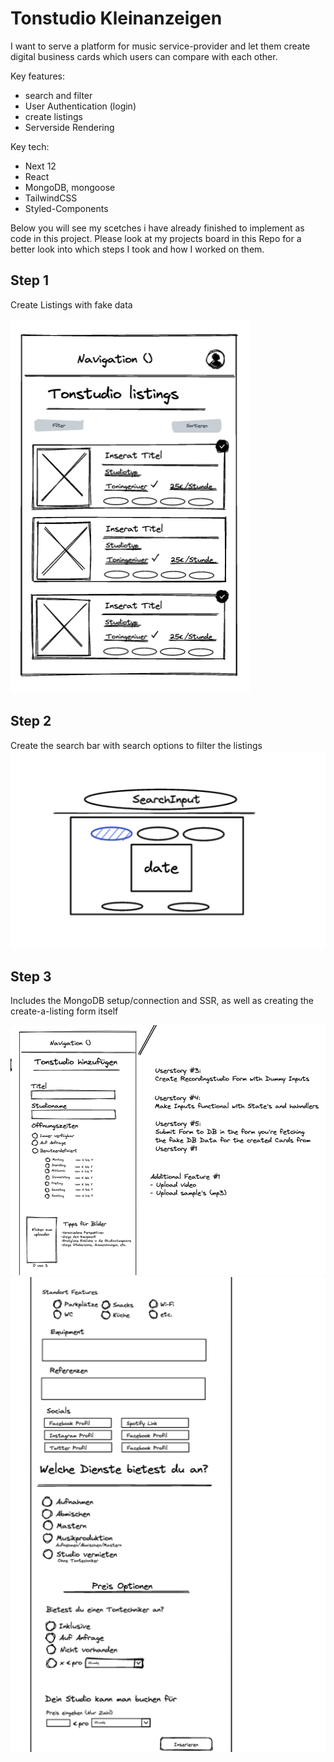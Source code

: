 # Tonstudio Kleinanzeigen

I want to serve a platform for music service-provider and let them create digital business cards which users can compare with each other.

Key features:

- search and filter
- User Authentication (login)
- create listings
- Serverside Rendering

Key tech:

- Next 12
- React
- MongoDB, mongoose
- TailwindCSS
- Styled-Components

Below you will see my scetches i have already finished to implement as code in this project. Please look at my projects board in this Repo for a better look into which steps I took and how I worked on them.

## Step 1

Create Listings with fake data

![Getting Started](/docs/images/step1.png)

## Step 2

Create the search bar with search options to filter the listings
![Getting Started](/docs/images/step2.png)

## Step 3

Includes the MongoDB setup/connection and SSR, as well as creating the create-a-listing form itself

![Getting Started](/docs/images/step3.png)
![Getting Started](/docs/images/step3-2.png)
